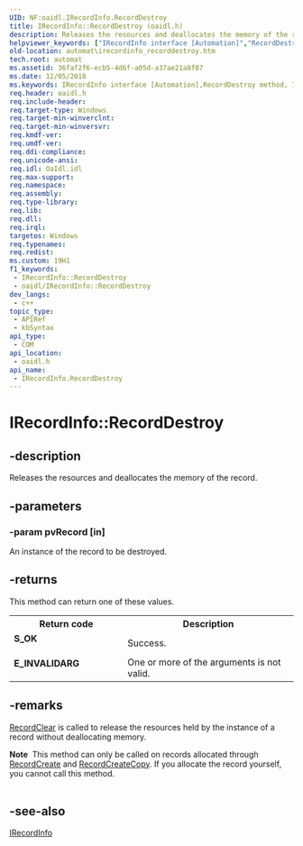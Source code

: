 ```yaml
---
UID: NF:oaidl.IRecordInfo.RecordDestroy
title: IRecordInfo::RecordDestroy (oaidl.h)
description: Releases the resources and deallocates the memory of the record.
helpviewer_keywords: ["IRecordInfo interface [Automation]","RecordDestroy method","IRecordInfo.RecordDestroy","IRecordInfo::RecordDestroy","RecordDestroy","RecordDestroy method [Automation]","RecordDestroy method [Automation]","IRecordInfo interface","_oa96_IRecordInfo_RecordDestroy","automat.irecordinfo_recorddestroy","oaidl/IRecordInfo::RecordDestroy"]
old-location: automat\irecordinfo_recorddestroy.htm
tech.root: automat
ms.assetid: 36faf2f6-ecb5-4d6f-a05d-a37ae21a8f07
ms.date: 12/05/2018
ms.keywords: IRecordInfo interface [Automation],RecordDestroy method, IRecordInfo.RecordDestroy, IRecordInfo::RecordDestroy, RecordDestroy, RecordDestroy method [Automation], RecordDestroy method [Automation],IRecordInfo interface, _oa96_IRecordInfo_RecordDestroy, automat.irecordinfo_recorddestroy, oaidl/IRecordInfo::RecordDestroy
req.header: oaidl.h
req.include-header: 
req.target-type: Windows
req.target-min-winverclnt: 
req.target-min-winversvr: 
req.kmdf-ver: 
req.umdf-ver: 
req.ddi-compliance: 
req.unicode-ansi: 
req.idl: OaIdl.idl
req.max-support: 
req.namespace: 
req.assembly: 
req.type-library: 
req.lib: 
req.dll: 
req.irql: 
targetos: Windows
req.typenames: 
req.redist: 
ms.custom: 19H1
f1_keywords:
 - IRecordInfo::RecordDestroy
 - oaidl/IRecordInfo::RecordDestroy
dev_langs:
 - c++
topic_type:
 - APIRef
 - kbSyntax
api_type:
 - COM
api_location:
 - oaidl.h
api_name:
 - IRecordInfo.RecordDestroy
---
```


# IRecordInfo::RecordDestroy


## -description

Releases the resources and deallocates the memory of the record.

## -parameters

### -param pvRecord [in]

An instance of the record to be destroyed.

## -returns

This method can return one of these values.

<table>
<tr>
<th>Return code</th>
<th>Description</th>
</tr>
<tr>
<td width="40%">
<dl>
<dt><b>S_OK</b></dt>
</dl>
</td>
<td width="60%">
Success.

</td>
</tr>
<tr>
<td width="40%">
<dl>
<dt><b>E_INVALIDARG
</b></dt>
</dl>
</td>
<td width="60%">
One or more of the arguments is not valid.


</td>
</tr>
</table>

## -remarks

<a href="https://docs.microsoft.com/previous-versions/windows/desktop/api/oaidl/nf-oaidl-irecordinfo-recordclear">RecordClear</a> is called to release the resources held by the instance of a record without deallocating memory.

<div class="alert"><b>Note</b>  This method can only be called on records allocated through <a href="https://docs.microsoft.com/previous-versions/windows/desktop/api/oaidl/nf-oaidl-irecordinfo-recordcreate">RecordCreate</a> and <a href="https://docs.microsoft.com/previous-versions/windows/desktop/api/oaidl/nf-oaidl-irecordinfo-recordcreatecopy">RecordCreateCopy</a>. If you allocate the record yourself, you cannot call this method.</div>
<div> </div>

## -see-also

<a href="https://docs.microsoft.com/previous-versions/windows/desktop/api/oaidl/nn-oaidl-irecordinfo">IRecordInfo</a>

